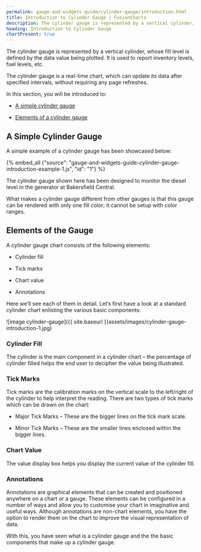 ```yaml
---
permalink: gauge-and-widgets-guide/cylinder-gauge/introduction.html
title: Introduction to Cylinder Gauge | FusionCharts
description: The cylinder gauge is represented by a vertical cylinder, whose fill level is defined by the data value being plotted.
heading: Introduction to Cylinder Gauge
chartPresent: true
---
```


The cylinder gauge is represented by a vertical cylinder, whose fill level is defined by the data value being plotted. It is used to report inventory levels, fuel levels, etc.

The cylinder gauge is a real-time chart, which can update its data after specified intervals, without requiring any page refreshes.

In this section, you will be introduced to:

* <a href="{{ site.baseurl }}gauge-and-widgets-guide/cylinder-gauge/introduction.html#a-simple-cylinder-gauge">A simple cylinder gauge</a>

* <a href="{{ site.baseurl }}gauge-and-widgets-guide/cylinder-gauge/introduction.html#elements-of-the-gauge">Elements of a cylinder gauge</a>

## A Simple Cylinder Gauge

A simple example of a cylinder gauge has been showcased below:

{% embed_all {"source": "gauge-and-widgets-guide-cylinder-gauge-introduction-example-1.js", "id": "1"} %}

The cylinder gauge shown here has been designed to monitor the diesel level in the generator at Bakersfield Central.

What makes a cylinder gauge different from other gauges is that this gauge can be rendered with only one fill color; it cannot be setup with color ranges.

## Elements of the Gauge

A cylinder gauge chart consists of the following elements:

* Cylinder fill

* Tick marks

* Chart value

* Annotations

Here we’ll see each of them in detail. Let’s first have a look at a standard cylinder chart enlisting the various basic components:

![image cylinder-gauge]({{ site.baseurl }}assets/images/cylinder-gauge-introduction-1.jpg)

### Cylinder Fill

The cylinder is the main component in a cylinder chart – the percentage of cylinder filled helps the end user to decipher the value being illustrated.

### Tick Marks

Tick marks are the calibration marks on the vertical scale to the left/right of the cylinder to help interpret the reading. There are two types of tick marks which can be drawn on the chart:

* Major Tick Marks – These are the bigger lines on the tick mark scale.

* Minor Tick Marks – These are the smaller lines enclosed within the bigger lines.

### Chart Value

The value display box helps you display the current value of the cylinder fill.

### Annotations

Annotations are graphical elements that can be created and positioned anywhere on a chart or a gauge. These elements can be configured in a number of ways and allow you to customise your chart in imaginative and useful ways. Although annotations are non-chart elements, you have the option to render them on the chart to improve the visual representation of data.

With this, you have seen what is a cylinder gauge and the the basic components that make up a cylinder gauge.
